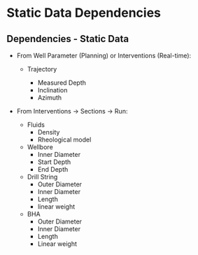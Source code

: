 # Static Data Dependencies

## &#x20;**Dependencies - Static Data**

* From Well Parameter (Planning) or Interventions (Real-time):
  *   Trajectory

      * Measured Depth
      * Inclination&#x20;
      * Azimuth


* From Interventions -> Sections -> Run:
  * Fluids&#x20;
    * Density
    * Rheological model
  * Wellbore&#x20;
    * Inner Diameter
    * Start Depth
    * End Depth
  * Drill String
    * Outer Diameter
    * Inner Diameter
    * Length
    * linear weight
  * BHA&#x20;
    * Outer Diameter
    * Inner Diameter
    * Length
    *   Linear weight



